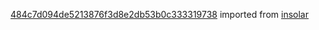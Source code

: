 [484c7d094de5213876f3d8e2db53b0c333319738](https://github.com/insolar/insolar/commit/484c7d094de5213876f3d8e2db53b0c333319738) imported from [insolar](https://github.com/insolar/insolar)
